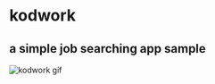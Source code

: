 # kodwork
## a simple job searching app sample





![kodwork gif](https://media0.giphy.com/media/JXf7KS4dI2GGcJ3mjy/giphy.gif?cid=790b7611ea79c40b8d8f508383ed66ea5778a45668109f31&rid=giphy.gif&ct=g)
